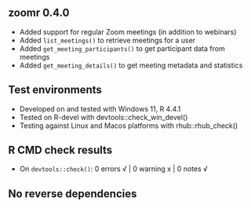 ## zoomr 0.4.0

* Added support for regular Zoom meetings (in addition to webinars)
* Added `list_meetings()` to retrieve meetings for a user
* Added `get_meeting_participants()` to get participant data from meetings  
* Added `get_meeting_details()` to get meeting metadata and statistics

## Test environments

* Developed on and tested with Windows 11, R 4.4.1
* Tested on R-devel with devtools::check_win_devel()
* Testing against Linux and Macos platforms with rhub::rhub_check()


## R CMD check results

* On `devtools::check()`: 0 errors √ | 0 warning x | 0 notes √


## No reverse dependencies
